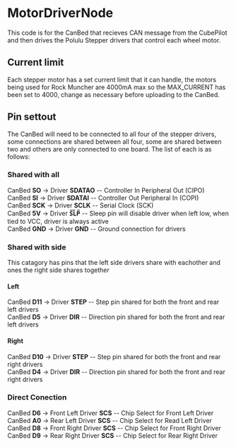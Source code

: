 # MotorDriverNode
This code is for the CanBed that recieves CAN message from the CubePilot and then drives the Polulu Stepper drivers that control each wheel motor.

## Current limit
Each stepper motor has a set current limit that it can handle, the motors being used for Rock Muncher are 4000mA max so the MAX_CURRENT has been set to 4000, change as necessary before uploading to the CanBed.

## Pin settout
The CanBed will need to be connected to all four of the stepper drivers, some connections are shared between all four, some are shared between two and others are only connected to one board. The list of each is as follows:
### Shared with all
CanBed **SO** -> Driver **SDATAO** -- Controller In Peripheral Out (CIPO)\
CanBed **SI** -> Driver **SDATAI** -- Controller Out Peripheral In (COPI)\
CanBed **SCK** -> Driver **SCLK** -- Serial Clock (SCK)\
CanBed **5V** -> Driver **S̅L̅P̅** -- Sleep pin will disable driver when left low, when tied to VCC, driver is always active\
CanBed **GND** -> Driver **GND** -- Ground connection for drivers

### Shared with side
This catagory has pins that the left side drivers share with eachother and ones the right side shares together
#### Left
CanBed **D11** -> Driver **STEP** -- Step pin shared for both the front and rear left drivers\
CanBed **D5** -> Driver **DIR** -- Direction pin shared for both the front and rear left drivers
#### Right
CanBed **D10** -> Driver **STEP** -- Step pin shared for both the front and rear right drivers\
CanBed **D4** -> Driver **DIR** -- Direction pin shared for both the front and rear right drivers

### Direct Conection
CanBed **D6** -> Front Left Driver **SCS** -- Chip Select for Front Left Driver\
CanBed **A0** -> Rear Left Driver **SCS** -- Chip Select for Read Left Driver\
CanBed **D8** -> Front Right Driver **SCS** -- Chip Select for Front Right Driver\
CanBed **D9** -> Rear Right Driver **SCS** -- Chip Select for Rear Right Driver
